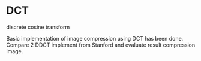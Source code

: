 # DCT
discrete cosine transform

Basic implementation of image compression using DCT has been done. Compare 2 DDCT implement from Stanford and evaluate result compression image.
